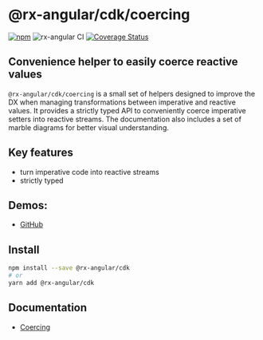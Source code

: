 # @rx-angular/cdk/coercing

[![npm](https://img.shields.io/npm/v/%40rx-angular%2Fcdk.svg)](https://www.npmjs.com/package/%40rx-angular%2Fcdk)
![rx-angular CI](https://github.com/rx-angular/rx-angular/workflows/rx-angular%20CI/badge.svg?branch=master)
[![Coverage Status](https://raw.githubusercontent.com/rx-angular/rx-angular/github-pages/docs/test-coverage/cdk/jest-coverage-badge.svg)](https://rx-angular.github.io/rx-angular/test-coverage/cdk/lcov-report/index.html)

## Convenience helper to easily coerce reactive values

`@rx-angular/cdk/coercing` is a small set of helpers designed to improve the DX when managing transformations between imperative and reactive values.
It provides a strictly typed API to conveniently coerce imperative setters into reactive streams.
The documentation also includes a set of marble diagrams for better visual understanding.

## Key features

- turn imperative code into reactive streams
- strictly typed

## Demos:

- [GitHub](https://github.com/rx-angular/rx-angular-cdk-coercing)

## Install

```bash
npm install --save @rx-angular/cdk
# or
yarn add @rx-angular/cdk
```

## Documentation

- [Coercing](https://github.com/rx-angular/rx-angular/tree/master/libs/cdk/coercing/docs/Readme.md)

